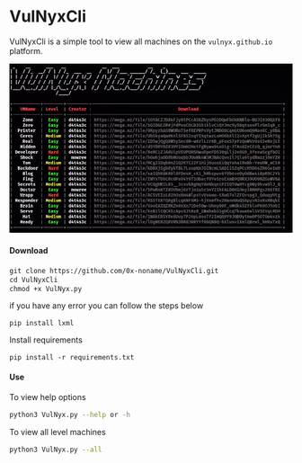 # VulNyxCli
 VulNyxCli is a simple tool to view all machines on the ``vulnyx.github.io`` platform.

![](/vm-cli.png)

#### Download
```
git clone https://github.com/0x-noname/VulNyxCli.git
cd VulNyxCli
chmod +x VulNyx.py
```

if you have any error you can follow the steps below
```
pip install lxml
```

Install requirements 
```
pip install -r requirements.txt
```

#### Use

To view help options
```bash
python3 VulNyx.py --help or -h
```
To view all level machines
```bash
python3 VulNyx.py --all
```
